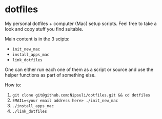 # dotfiles

My personal dotfiles + computer (Mac) setup scripts. Feel free to take a look and copy stuff you find suitable.

Main content is in the 3 scipts:

* `init_new_mac`
* `install_apps_mac`
* `link_dotfiles`

One can either run each one of them as a script or source and use the helper functions as part of something else.

How to:

1. `git clone git@github.com:Nipsuli/dotfiles.git && cd dotfiles`
2. `EMAIL=<your email address here> ./init_new_mac`
3. `./install_apps_mac`
4. `./link_dotfiles` 